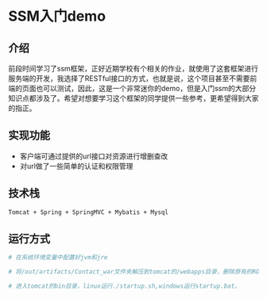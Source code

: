 # SSM入门demo
## 介绍
前段时间学习了ssm框架，正好近期学校有个相关的作业，就使用了这套框架进行服务端的开发，我选择了RESTful接口的方式，也就是说，这个项目甚至不需要前端的页面也可以测试，因此，这是一个非常迷你的demo，但是入门ssm的大部分知识点都涉及了。希望对想要学习这个框架的同学提供一些参考，更希望得到大家的指正。
## 实现功能
- 客户端可通过提供的url接口对资源进行增删查改
- 对url做了一些简单的认证和权限管理
## 技术栈
```bash
Tomcat + Spring + SpringMVC + Mybatis + Mysql 
```
## 运行方式
```bash
# 在系统环境变量中配置好jvm和jre

# 将/out/artifacts/Contact_war文件夹解压到tomcat的/webapps目录，删除原有的ROOT文件夹，并重命名为ROOT。

# 进入tomcat的bin目录，linux运行./startup.sh,windows运行startup.bat。

```
